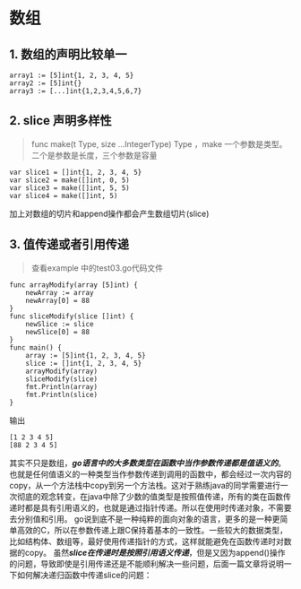 # 数组
##  1. 数组的声明比较单一
```
array1 := [5]int{1, 2, 3, 4, 5}
array2 := [5]int{}
array3 := [...]int{1,2,3,4,5,6,7}
```
## 2. slice 声明多样性
> func make(t Type, size ...IntegerType) Type ，make 一个参数是类型。二个是参数是长度，三个参数是容量
```
var slice1 = []int{1, 2, 3, 4, 5}
var slice2 = make([]int, 0, 5)
var slice3 = make([]int, 5, 5)
var slice4 = make([]int, 5)
```
加上对数组的切片和append操作都会产生数组切片(slice)

## 3. 值传递或者引用传递
> 查看example 中的test03.go代码文件
```
func arrayModify(array [5]int) {
    newArray := array
    newArray[0] = 88
}
func sliceModify(slice []int) {
    newSlice := slice
    newSlice[0] = 88
}
func main() {
    array := [5]int{1, 2, 3, 4, 5}
    slice := []int{1, 2, 3, 4, 5}
    arrayModify(array)
    sliceModify(slice)
    fmt.Println(array)
    fmt.Println(slice)
}
```
输出
```
[1 2 3 4 5]
[88 2 3 4 5]
```
其实不只是数组，***go语言中的大多数类型在函数中当作参数传递都是值语义的***。也就是任何值语义的一种类型当作参数传递到调用的函数中，都会经过一次内容的copy，从一个方法栈中copy到另一个方法栈。这对于熟练java的同学需要进行一次彻底的观念转变，在java中除了少数的值类型是按照值传递，所有的类在函数传递时都是具有引用语义的，也就是通过指针传递。所以在使用时传递对象，不需要去分别值和引用。
go说到底不是一种纯粹的面向对象的语言，更多的是一种更简单高效的C，所以在参数传递上跟C保持着基本的一致性。一些较大的数据类型，比如结构体、数组等，最好使用传递指针的方式，这样就能避免在函数传递时对数据的copy。
虽然***slice在传递时是按照引用语义传递***，但是又因为append()操作的问题，导致即使是引用传递还是不能顺利解决一些问题，后面一篇文章将说明一下如何解决递归函数中传递slice的问题：

 
 


 